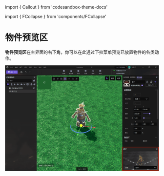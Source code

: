 import { Callout } from 'codesandbox-theme-docs'

import { FCollapse } from 'components/FCollapse'

# 物件预览区

**物件预览区**在主界面的右下角，你可以在此通过下拉菜单预览已放置物件的各类动作。

![N20-1](./pic/N20-1.png)